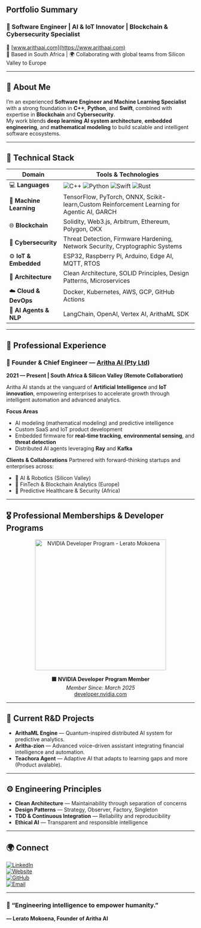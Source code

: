 ## Portfolio Summary

### 🚀 Software Engineer | AI & IoT Innovator | Blockchain & Cybersecurity Specialist  
🔗 [www.arithaai.com](https://www.arithaai.com)  
📍 Based in South Africa | 🌍 Collaborating with global teams from Silicon Valley to Europe  

---

## 🧠 About Me  

I’m an experienced **Software Engineer and Machine Learning Specialist** with a strong foundation in **C++**, **Python**, and **Swift**, combined with expertise in **Blockchain** and **Cybersecurity**.  
My work blends **deep learning** **AI system architecture**, **embedded engineering**, and **mathematical modeling** to build scalable and intelligent software ecosystems.  

---

## 🧩 Technical Stack  

| Domain | Tools & Technologies |
|--------|----------------------|
| 💻 **Languages** | ![C++](https://img.shields.io/badge/C++-00599C?logo=cplusplus&logoColor=white) ![Python](https://img.shields.io/badge/Python-3776AB?logo=python&logoColor=white) ![Swift](https://img.shields.io/badge/Swift-FA7343?logo=swift&logoColor=white) ![Rust](https://img.shields.io/badge/Rust-000000?logo=rust&logoColor=white) |
| 🧠 **Machine Learning** | TensorFlow, PyTorch, ONNX, Scikit-learn,Custom Reinforcement Learning for Agentic AI, GARCH |
| 🌐 **Blockchain** | Solidity, Web3.js, Arbitrum, Ethereum, Polygon, OKX |
| 🔐 **Cybersecurity** | Threat Detection, Firmware Hardening, Network Security, Cryptographic Systems |
| ⚙️ **IoT & Embedded** | ESP32, Raspberry Pi, Arduino, Edge AI, MQTT, RTOS |
| 🧱 **Architecture** | Clean Architecture, SOLID Principles, Design Patterns, Microservices |
| ☁️ **Cloud & DevOps** | Docker, Kubernetes, AWS, GCP, GitHub Actions |
| 💬 **AI Agents & NLP** | LangChain, OpenAI, Vertex AI, ArithaML SDK |

---

## 🏢 Professional Experience  

### 🔹 Founder & Chief Engineer — [Aritha AI (Pty Ltd)](https://www.arithaai.com)  
**2021 — Present | South Africa & Silicon Valley (Remote Collaboration)**  

Aritha AI stands at the vanguard of **Artificial Intelligence** and **IoT innovation**, empowering enterprises to accelerate growth through intelligent automation and advanced analytics.  

**Focus Areas**
- AI modeling (mathematical modeling) and predictive intelligence  
- Custom SaaS and IoT product development  
- Embedded firmware for **real-time tracking**, **environmental sensing**, and **threat detection**  
- Distributed AI agents leveraging **Ray** and **Kafka**  

**Clients & Collaborations**
Partnered with forward-thinking startups and enterprises across:
- 🧠 AI & Robotics (Silicon Valley)
- 💸 FinTech & Blockchain Analytics (Europe)
- 🏥 Predictive Healthcare & Security (Africa)

---

## 🎖️ Professional Memberships & Developer Programs  

<div align="center">
  <img src="./a7bae67e-aa4d-4141-9826-fb051d2a6032.jpg" alt="NVIDIA Developer Program - Lerato Mokoena" width="350"/>

  **🟩 NVIDIA Developer Program Member**  
  _Member Since: March 2025_  
  [developer.nvidia.com](https://developer.nvidia.com)
</div>

---

## 🧪 Current R&D Projects  

- **ArithaML Engine** — Quantum-inspired distributed AI system for predictive analytics.  
- **Aritha-zion** — Advanced voice-driven assistant integrating financial intelligence and automation.  
- **Teachora Agent** — Adaptive AI that adapts to learning gaps and more (Product avalable).

---

## ⚙️ Engineering Principles  

- **Clean Architecture** — Maintainability through separation of concerns  
- **Design Patterns** — Strategy, Observer, Factory, Singleton  
- **TDD & Continuous Integration** — Reliability and reproducibility  
- **Ethical AI** — Transparent and responsible intelligence

---

## 🌍 Connect  

[![LinkedIn](https://img.shields.io/badge/LinkedIn-0A66C2?logo=linkedin&logoColor=white)](https://www.linkedin.com/in/lerato-mokoena-043004103/)  
[![Website](https://img.shields.io/badge/Website-ArithaAI.com-1E90FF?logo=google-chrome&logoColor=white)](https://www.arithaai.com)  
[![GitHub](https://img.shields.io/badge/GitHub-LeratoMokoena-181717?logo=github&logoColor=white)](https://github.com/)  
[![Email](https://img.shields.io/badge/Email-Contact%20Me-blue?logo=gmail&logoColor=white)](mailto:info@arithaai.com)

---

### 🦾 “Engineering intelligence to empower humanity.”  
**— Lerato Mokoena, Founder of Aritha AI**
